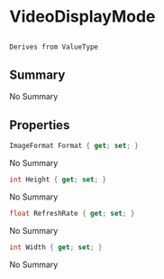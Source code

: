 # VideoDisplayMode

## 
```c#
Derives from ValueType
```

## Summary

No Summary
## Properties

```c#
ImageFormat Format { get; set; } 
```
No Summary
```c#
int Height { get; set; } 
```
No Summary
```c#
float RefreshRate { get; set; } 
```
No Summary
```c#
int Width { get; set; } 
```
No Summary
